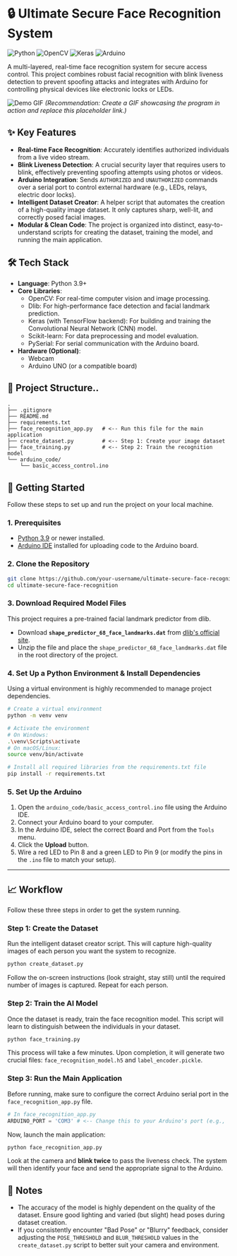 # 🔒 Ultimate Secure Face Recognition System

![Python](https://img.shields.io/badge/Python-3.9%2B-blue.svg) ![OpenCV](https://img.shields.io/badge/OpenCV-4.x-green.svg) ![Keras](https://img.shields.io/badge/Keras-TensorFlow-red.svg) ![Arduino](https://img.shields.io/badge/Arduino-Control-cyan.svg)

A multi-layered, real-time face recognition system for secure access control. This project combines robust facial recognition with blink liveness detection to prevent spoofing attacks and integrates with Arduino for controlling physical devices like electronic locks or LEDs.

![Demo GIF](https://user-images.githubusercontent.com/username/repo/demo.gif)
*(Recommendation: Create a GIF showcasing the program in action and replace this placeholder link.)*

## ✨ Key Features

- **Real-time Face Recognition**: Accurately identifies authorized individuals from a live video stream.
- **Blink Liveness Detection**: A crucial security layer that requires users to blink, effectively preventing spoofing attempts using photos or videos.
- **Arduino Integration**: Sends `AUTHORIZED` and `UNAUTHORIZED` commands over a serial port to control external hardware (e.g., LEDs, relays, electric door locks).
- **Intelligent Dataset Creator**: A helper script that automates the creation of a high-quality image dataset. It only captures sharp, well-lit, and correctly posed facial images.
- **Modular & Clean Code**: The project is organized into distinct, easy-to-understand scripts for creating the dataset, training the model, and running the main application.

## 🛠️ Tech Stack

- **Language**: Python 3.9+
- **Core Libraries**:
  - OpenCV: For real-time computer vision and image processing.
  - Dlib: For high-performance face detection and facial landmark prediction.
  - Keras (with TensorFlow backend): For building and training the Convolutional Neural Network (CNN) model.
  - Scikit-learn: For data preprocessing and model evaluation.
  - PySerial: For serial communication with the Arduino board.
- **Hardware (Optional)**:
  - Webcam
  - Arduino UNO (or a compatible board)

## 📂 Project Structure..

```
.
├── .gitignore
├── README.md
├── requirements.txt
├── face_recognition_app.py   # <-- Run this file for the main application
├── create_dataset.py         # <-- Step 1: Create your image dataset
├── face_training.py          # <-- Step 2: Train the recognition model
└── arduino_code/
    └── basic_access_control.ino
```

## 🚀 Getting Started

Follow these steps to set up and run the project on your local machine.

### 1. Prerequisites

- [Python 3.9](https://www.python.org/downloads/) or newer installed.
- [Arduino IDE](https://www.arduino.cc/en/software) installed for uploading code to the Arduino board.

### 2. Clone the Repository

```bash
git clone https://github.com/your-username/ultimate-secure-face-recognition.git
cd ultimate-secure-face-recognition
```

### 3. Download Required Model Files

This project requires a pre-trained facial landmark predictor from dlib.
- Download **`shape_predictor_68_face_landmarks.dat`** from [dlib's official site](http://dlib.net/files/shape_predictor_68_face_landmarks.dat.bz2).
- Unzip the file and place the `shape_predictor_68_face_landmarks.dat` file in the root directory of the project.

### 4. Set Up a Python Environment & Install Dependencies

Using a virtual environment is highly recommended to manage project dependencies.

```bash
# Create a virtual environment
python -m venv venv

# Activate the environment
# On Windows:
.\venv\Scripts\activate
# On macOS/Linux:
source venv/bin/activate

# Install all required libraries from the requirements.txt file
pip install -r requirements.txt
```

### 5. Set Up the Arduino

1. Open the `arduino_code/basic_access_control.ino` file using the Arduino IDE.
2. Connect your Arduino board to your computer.
3. In the Arduino IDE, select the correct Board and Port from the `Tools` menu.
4. Click the **Upload** button.
5. Wire a red LED to Pin 8 and a green LED to Pin 9 (or modify the pins in the `.ino` file to match your setup).

---

## 📈 Workflow

Follow these three steps in order to get the system running.

### Step 1: Create the Dataset

Run the intelligent dataset creator script. This will capture high-quality images of each person you want the system to recognize.

```bash
python create_dataset.py
```
Follow the on-screen instructions (look straight, stay still) until the required number of images is captured. Repeat for each person.

### Step 2: Train the AI Model

Once the dataset is ready, train the face recognition model. This script will learn to distinguish between the individuals in your dataset.

```bash
python face_training.py
```
This process will take a few minutes. Upon completion, it will generate two crucial files: `face_recognition_model.h5` and `label_encoder.pickle`.

### Step 3: Run the Main Application

Before running, make sure to configure the correct Arduino serial port in the `face_recognition_app.py` file.

```python
# In face_recognition_app.py
ARDUINO_PORT = 'COM3' # <-- Change this to your Arduino's port (e.g., '/dev/ttyUSB0' on Linux)
```

Now, launch the main application:
```bash
python face_recognition_app.py
```
Look at the camera and **blink twice** to pass the liveness check. The system will then identify your face and send the appropriate signal to the Arduino.

## 📝 Notes

- The accuracy of the model is highly dependent on the quality of the dataset. Ensure good lighting and varied (but slight) head poses during dataset creation.
- If you consistently encounter "Bad Pose" or "Blurry" feedback, consider adjusting the `POSE_THRESHOLD` and `BLUR_THRESHOLD` values in the `create_dataset.py` script to better suit your camera and environment.

